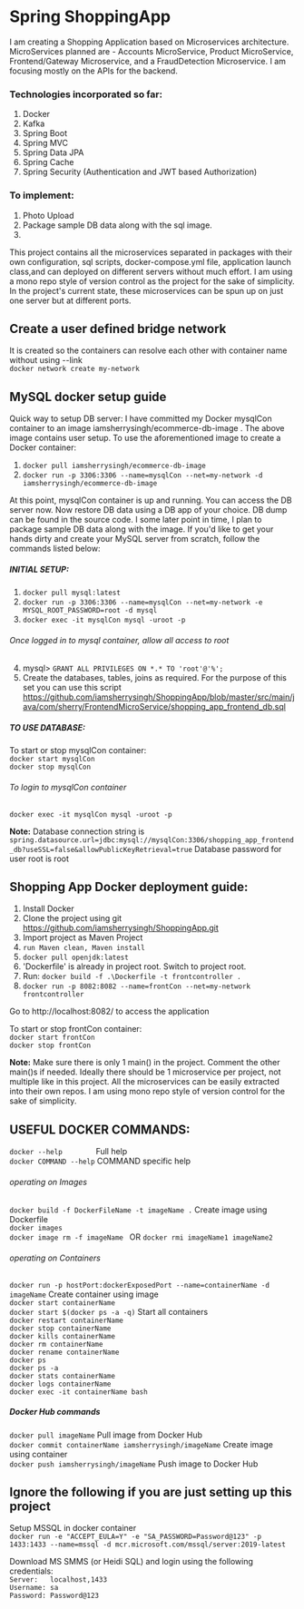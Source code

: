 # Spring ShoppingApp

I am creating a Shopping Application based on Microservices architecture.
MicroServices planned are - Accounts MicroService, Product MicroService, Frontend/Gateway Microservice, and a FraudDetection Microservice.
I am focusing mostly on the APIs for the backend.

### Technologies incorporated so far:
1. Docker
2. Kafka
3. Spring Boot
4. Spring MVC
5. Spring Data JPA
6. Spring Cache
7. Spring Security (Authentication and JWT based Authorization)

### To implement:
1. Photo Upload
2. Package sample DB data along with the sql image.
3. 


This project contains all the microservices separated in packages with their own configuration, sql scripts, docker-compose.yml file, application launch class,and can deployed on different servers without much effort. I am using a mono repo style of version control as the project for the sake of simplicity.
In the project's current state, these microservices can be spun up on just one server but at different ports.

## Create a user defined bridge network
It is created so the containers can resolve each other with container name without using --link <br>
`docker network create my-network`


## MySQL docker setup guide

Quick way to setup DB server: I have committed my Docker mysqlCon container to an image iamsherrysingh/ecommerce-db-image .
The above image contains user setup.
To use the aforementioned image to create a Docker container:

1. `docker pull iamsherrysingh/ecommerce-db-image`
2. `docker run -p 3306:3306 --name=mysqlCon --net=my-network -d iamsherrysingh/ecommerce-db-image`

At this point, mysqlCon container is up and running. You can access the DB server now. Now restore DB data using a DB app of your choice. DB dump can be found in the source code. I some later point in time, I plan to package sample DB data along with the image.
If you'd like to get your hands dirty and create your MySQL server from scratch, follow the commands listed below:

##### INITIAL SETUP:

1. `docker pull mysql:latest`
2. `docker run -p 3306:3306 --name=mysqlCon --net=my-network -e MYSQL_ROOT_PASSWORD=root -d mysql`
3. `docker exec -it mysqlCon mysql -uroot -p`
###### Once logged in to mysql container, allow all access to root
4. mysql> `GRANT ALL PRIVILEGES ON *.* TO 'root'@'%';`
5. Create the databases, tables, joins as required. For the purpose of this set you can use this script https://github.com/iamsherrysingh/ShoppingApp/blob/master/src/main/java/com/sherry/FrontendMicroService/shopping_app_frontend_db.sql

##### TO USE DATABASE:

To start or stop mysqlCon container: <br>
`docker start mysqlCon`<br>
`docker stop mysqlCon`

###### To login to mysqlCon container
`docker exec -it mysqlCon mysql -uroot -p`

**Note:** Database connection string is `spring.datasource.url=jdbc:mysql://mysqlCon:3306/shopping_app_frontend_db?useSSL=false&allowPublicKeyRetrieval=true`
      Database password for user root is root


## Shopping App Docker deployment guide:
1. Install Docker
2. Clone the project using git https://github.com/iamsherrysingh/ShoppingApp.git
3. Import project as Maven Project
4. `run Maven clean, Maven install`
5. `docker pull openjdk:latest`
6. 'Dockerfile' is already in project root. Switch to project root.
7. Run: `docker build -f .\Dockerfile -t frontcontroller .`
8. `docker run -p 8082:8082 --name=frontCon --net=my-network frontcontroller`

Go to http://localhost:8082/ to access the application

To start or stop frontCon container: <br>
`docker start frontCon`<br>
`docker stop frontCon`

**Note:** Make sure there is only 1 main() in the project. Comment the other main()s if needed.
Ideally there should be 1 microservice per project, not multiple like in this project. All the microservices can be easily extracted into their own repos. I am using mono repo style of version control for the sake of simplicity.


## USEFUL DOCKER COMMANDS:

`docker --help`      &nbsp;&nbsp;&nbsp;&nbsp;&nbsp;&nbsp;&nbsp;&nbsp;&nbsp;&nbsp;&nbsp;&nbsp;&nbsp; Full help  <br>
`docker COMMAND --help`    COMMAND specific help

###### operating on Images
`docker build -f DockerFileName -t imageName .`  Create image using Dockerfile<br>
`docker images`                                  <br>
`docker image rm -f imageName `  OR `docker rmi imageName1 imageName2`                <br>

###### operating on Containers
`docker run -p hostPort:dockerExposedPort --name=containerName -d imageName` Create container using image <br>
`docker start containerName`                     <br>
`docker start $(docker ps -a -q)`   Start all containers<br>
`docker restart containerName`                   <br>
`docker stop containerName`                      <br>
`docker kills containerName`                     <br>
`docker rm containerName`                        <br>
`docker rename containerName`                    <br>
`docker ps`                                      <br>
`docker ps -a `                                  <br>
`docker stats containerName`                     <br>
`docker logs containerName`                      <br>
`docker exec -it containerName bash`             <br>

##### Docker Hub commands
`docker pull imageName` Pull image from Docker Hub                                    <br>
`docker commit containerName iamsherrysingh/imageName` Create image using container   <br>
`docker push iamsherrysingh/imageName`   Push image to Docker Hub                     <br>

## Ignore the following if you are just setting up this project

Setup MSSQL in docker container <br>
`docker run -e "ACCEPT_EULA=Y" -e "SA_PASSWORD=Password@123" -p 1433:1433 --name=mssql -d mcr.microsoft.com/mssql/server:2019-latest`

Download MS SMMS (or Heidi SQL) and login using the following credentials:  <br>
`Server:   localhost,1433`                       <br>
`Username: sa`                                   <br>
`Password: Password@123`                         <br>

